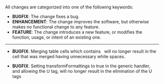 All changes are categorized into one of the following keywords:

- **BUGFIX**: The change fixes a bug.
- **ENHANCEMENT**: The change improves the software, but otherwise makes no
                   functional change to any feature.
- **FEATURE**: The change introduces a new feature, or modifies the function,
               usage, or intent of an existing one.

----

- **BUGFIX**: Merging table cells which contains &nbsp; will no longer result 
              in the cell that was merged having unnecessary white spaces.

- **BUGFIX**: Setting transformFormattings to true in the generic handler, and 
              allowing the U tag, will no longer result in the elimination of 
              the U tags